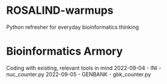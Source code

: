 # ROSALIND-warmups
Python refresher for everyday bioinformatics thinking

# Bioinformatics Armory
Coding with existing, relevant tools in mind
2022-09-04 - INI - nuc_counter.py
2022-09-05 - GENBANK - gbk_counter.py